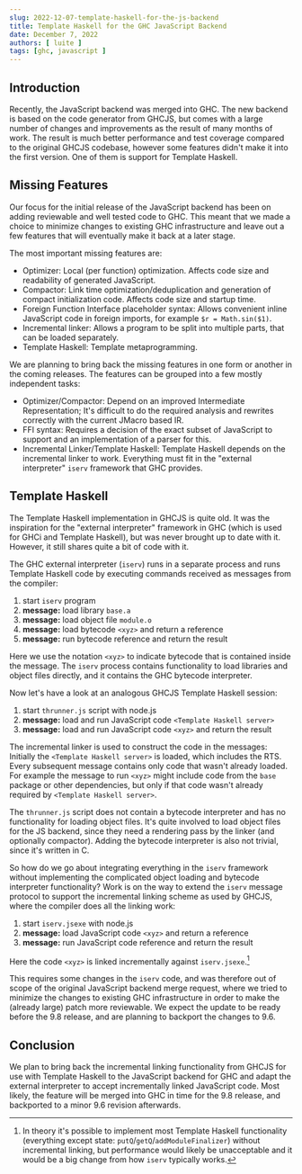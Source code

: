```yaml
---
slug: 2022-12-07-template-haskell-for-the-js-backend
title: Template Haskell for the GHC JavaScript Backend
date: December 7, 2022
authors: [ luite ]
tags: [ghc, javascript ]
---
```


## Introduction

Recently, the JavaScript backend was merged into GHC. The new backend is based on the code generator from GHCJS, but comes with a large number of changes and improvements as the result of many months of work. The result is much better performance and test coverage compared to the original GHCJS codebase, however some features didn't make it into the first version. One of them is support for Template Haskell.

## Missing Features

Our focus for the initial release of the JavaScript backend has been on adding reviewable and well tested code to GHC. This meant that we made a choice to minimize changes to existing GHC infrastructure and leave out a few features that will eventually make it back at a later stage.

The most important missing features are:

- Optimizer: Local (per function) optimization. Affects code size and readability of generated JavaScript.
- Compactor: Link time optimization/deduplication and generation of compact initialization code. Affects code size and startup time.
- Foreign Function Interface placeholder syntax: Allows convenient inline JavaScript code in foreign imports, for example `$r = Math.sin($1)`.
- Incremental linker: Allows a program to be split into multiple parts, that can be loaded separately.
- Template Haskell: Template metaprogramming.

We are planning to bring back the missing features in one form or another in the coming releases. The features can be grouped into a few mostly independent tasks:

- Optimizer/Compactor: Depend on an improved Intermediate Representation; It's difficult to do the required analysis and rewrites correctly with the current JMacro based IR.
- FFI syntax: Requires a decision of the exact subset of JavaScript to support and an implementation of a parser for this.
- Incremental Linker/Template Haskell: Template Haskell depends on the incremental linker to work. Everything must fit in the "external interpreter" `iserv` framework that GHC provides.

## Template Haskell

The Template Haskell implementation in GHCJS is quite old. It was the inspiration for the "external interpreter" framework in GHC (which is used for GHCi and Template Haskell), but was never brought up to date with it. However, it still shares quite a bit of code with it.

The GHC external interpreter (`iserv`) runs in a separate process and runs Template Haskell code by executing commands received as messages from the compiler:

  1. start `iserv` program
  2. **message:** load library `base.a`
  3. **message:** load object file `module.o`
  4. **message:** load bytecode `<xyz>` and return a reference
  5. **message:** run bytecode reference and return the result

Here we use the notation `<xyz>` to indicate bytecode that is contained inside the message. The `iserv` process contains functionality to load libraries and object files directly, and it contains the GHC bytecode interpreter.

Now let's have a look at an analogous GHCJS Template Haskell session:

  1. start `thrunner.js` script with node.js
  2. **message:** load and run JavaScript code `<Template Haskell server>`
  3. **message:** load and run JavaScript code `<xyz>` and return the result

The incremental linker is used to construct the code in the messages: Initially the `<Template Haskell server>` is loaded, which includes the RTS. Every subsequent message contains only code that wasn't already loaded. For example the message to run `<xyz>` might include code from the `base` package or other dependencies, but only if that code wasn't already required by `<Template Haskell server>`.

The `thrunner.js` script does not contain a bytecode interpreter and has no functionality for loading object files. It's quite involved to load object files for the JS backend, since they need a rendering pass by the linker (and optionally compactor). Adding the bytecode interpreter is also not trivial, since it's written in C.

So how do we go about integrating everything in the `iserv` framework without implementing the complicated object loading and bytecode interpreter functionality? Work is on the way to extend the `iserv` message protocol to support the incremental linking scheme as used by GHCJS, where the compiler does all the linking work:

  1. start `iserv.jsexe` with node.js
  2. **message:** load JavaScript code `<xyz>` and return a reference
  3. **message:** run JavaScript code reference and return the result

Here the code `<xyz>` is linked incrementally against `iserv.jsexe`.[^1]

[^1]: In theory it's possible to implement most Template Haskell functionality (everything except state: `putQ`/`getQ`/`addModuleFinalizer`) without incremental linking, but performance would likely be unacceptable and it would be a big change from how `iserv` typically works.

This requires some changes in the `iserv` code, and was therefore out of scope of the original JavaScript backend merge request, where we tried to minimize the changes to existing GHC infrastructure in order to make the (already large) patch more reviewable. We expect the update to be ready before the 9.8 release, and are planning to backport the changes to 9.6.

## Conclusion

We plan to bring back the incremental linking functionality from GHCJS for use with Template Haskell to the JavaScript backend for GHC and adapt the external interpreter to accept incrementally linked JavaScript code. Most likely, the feature will be merged into GHC in time for the 9.8 release, and backported to a minor 9.6 revision afterwards.
